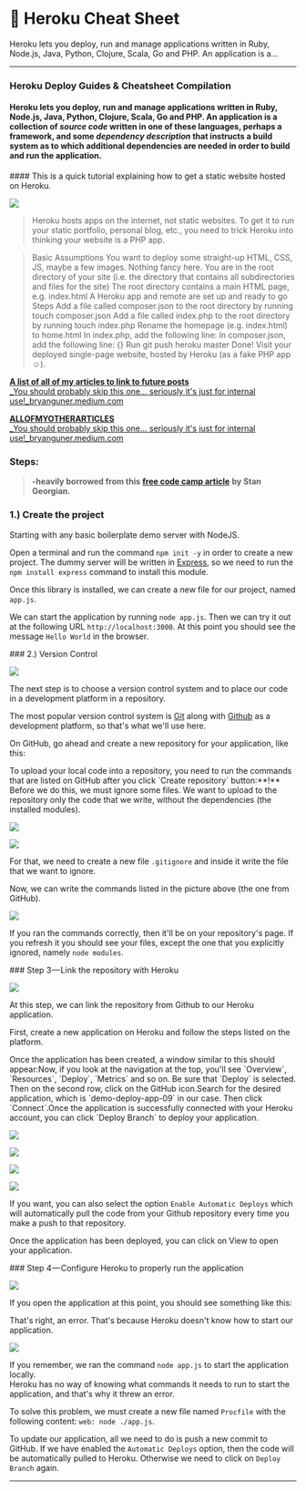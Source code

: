 # 🛐 Heroku Cheat Sheet

Heroku lets you deploy, run and manage applications written in Ruby, Node.js, Java, Python, Clojure, Scala, Go and PHP. An application is a…

---

### Heroku Deploy Guides & Cheatsheet Compilation

#### Heroku lets you deploy, run and manage applications written in Ruby, Node.js, Java, Python, Clojure, Scala, Go and PHP. An application is a collection of _source code_ written in one of these languages, perhaps a framework, and some _dependency description_ that instructs a build system as to which additional dependencies are needed in order to build and run the application.

\#### This is a quick tutorial explaining how to get a static website hosted on Heroku.

![](https://cdn-images-1.medium.com/max/800/0*gAOfoFENBTwE5mqJ.gif)

> Heroku hosts apps on the internet, not static websites. To get it to run your static portfolio, personal blog, etc., you need to trick Heroku into thinking your website is a PHP app.

> Basic Assumptions You want to deploy some straight-up HTML, CSS, JS, maybe a few images. Nothing fancy here. You are in the root directory of your site (i.e. the directory that contains all subdirectories and files for the site) The root directory contains a main HTML page, e.g. index.html A Heroku app and remote are set up and ready to go Steps Add a file called composer.json to the root directory by running touch composer.json Add a file called index.php to the root directory by running touch index.php Rename the homepage (e.g. index.html) to home.html In index.php, add the following line: In composer.json, add the following line: {} Run git push heroku master Done! Visit your deployed single-page website, hosted by Heroku (as a fake PHP app ☺).

[**A list of all of my articles to link to future posts**\
\_You should probably skip this one… seriously it's just for internal use!\_bryanguner.medium.com](https://bryanguner.medium.com/a-list-of-all-of-my-articles-to-link-to-future-posts-1f6f88ebdf5b)

[**ALLOFMYOTHERARTICLES**\
\_You should probably skip this one… seriously it's just for internal use!\_bryanguner.medium.com](https://bryanguner.medium.com/a-list-of-all-of-my-articles-to-link-to-future-posts-1f6f88ebdf5b)

### Steps:

> **-heavily borrowed from this** [**free code camp article**](https://www.freecodecamp.org/news/how-to-deploy-an-application-to-heroku/) **by Stan Georgian.**

### 1.) Create the project

Starting with any basic boilerplate demo server with NodeJS.

Open a terminal and run the command `npm init -y` in order to create a new project. The dummy server will be written in [Express](https://expressjs.com), so we need to run the `npm install express` command to install this module.

Once this library is installed, we can create a new file for our project, named `app.js`.

We can start the application by running `node app.js`. Then we can try it out at the following URL `http://localhost:3000`. At this point you should see the message `Hello World` in the browser.

\### 2.) Version Control

![](https://cdn-images-1.medium.com/max/800/0*3FuViRnU9-PB5uqf.PNG)

The next step is to choose a version control system and to place our code in a development platform in a repository.

The most popular version control system is [Git](https://git-scm.com) along with [Github](https://github.com) as a development platform, so that's what we'll use here.

On GitHub, go ahead and create a new repository for your application, like this:

To upload your local code into a repository, you need to run the commands that are listed on GitHub after you click \`Create repository\` button:\*\*!\*\* Before we do this, we must ignore some files. We want to upload to the repository only the code that we write, without the dependencies (the installed modules).

![](https://cdn-images-1.medium.com/max/800/0*pyHPJP0kjAV9sij1.PNG)

![](https://cdn-images-1.medium.com/max/800/0*C7nOWV7ygqTRdqcu.PNG)

For that, we need to create a new file `.gitignore` and inside it write the file that we want to ignore.

Now, we can write the commands listed in the picture above (the one from GitHub).

![](https://cdn-images-1.medium.com/max/800/0*T-9QyGzUdWvFuA-D.PNG)

If you ran the commands correctly, then it'll be on your repository's page. If you refresh it you should see your files, except the one that you explicitly ignored, namely `node modules`.

\### Step 3 — Link the repository with Heroku

![](https://cdn-images-1.medium.com/max/800/0*_WzaY9T9A0FsvPgb.PNG)

At this step, we can link the repository from Github to our Heroku application.

First, create a new application on Heroku and follow the steps listed on the platform.

Once the application has been created, a window similar to this should appear:Now, if you look at the navigation at the top, you'll see \`Overview\`, \`Resources\`, \`Deploy\`, \`Metrics\` and so on. Be sure that \`Deploy\` is selected. Then on the second row, click on the GitHub icon.Search for the desired application, which is \`demo-deploy-app-09\` in our case. Then click \`Connect\`.Once the application is successfully connected with your Heroku account, you can click \`Deploy Branch\` to deploy your application.

![](https://cdn-images-1.medium.com/max/800/0*kAZI5kiisUiZ2Z9D.PNG)

![](https://cdn-images-1.medium.com/max/800/0*T89joca8hXRO8UsL.PNG)

![](https://cdn-images-1.medium.com/max/800/0*cowa0t6DgTqjUdjR.PNG)

![](https://cdn-images-1.medium.com/max/800/0*J9tMV455odrM00UJ.PNG)

If you want, you can also select the option `Enable Automatic Deploys` which will automatically pull the code from your Github repository every time you make a push to that repository.

Once the application has been deployed, you can click on View to open your application.

\### Step 4 — Configure Heroku to properly run the application

![](https://cdn-images-1.medium.com/max/800/0*9dBdxScA9_dIEz1Q.PNG)

If you open the application at this point, you should see something like this:

That's right, an error. That's because Heroku doesn't know how to start our application.

![](https://cdn-images-1.medium.com/max/800/0*rMZ8aneIjG3nx211.PNG)

If you remember, we ran the command `node app.js` to start the application locally.\
Heroku has no way of knowing what commands it needs to run to start the application, and that's why it threw an error.

To solve this problem, we must create a new file named `Procfile` with the following content: `web: node ./app.js`.

To update our application, all we need to do is push a new commit to GitHub. If we have enabled the `Automatic Deploys` option, then the code will be automatically pulled to Heroku. Otherwise we need to click on `Deploy Branch` again.

---
